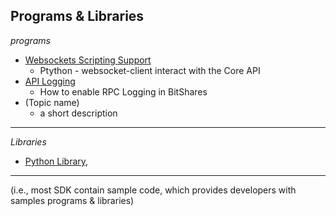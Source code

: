 ## Programs & Libraries


*programs*

- [Websockets Scripting Support](/forge/program_libraries/websocket_scripting_support.md#websockets-scripting-support)
  - Ptython - websocket-client interact with the Core API
- [API Logging](/forge/program_libraries/api_logging.md#api-logging)
  - How to enable RPC Logging in BitShares
- (Topic name)
  - a short description


***
*Libraries*

- [Python Library,](http://pybitshares.com/)

***



(i.e., most SDK contain sample code, which provides developers with samples programs & libraries)

